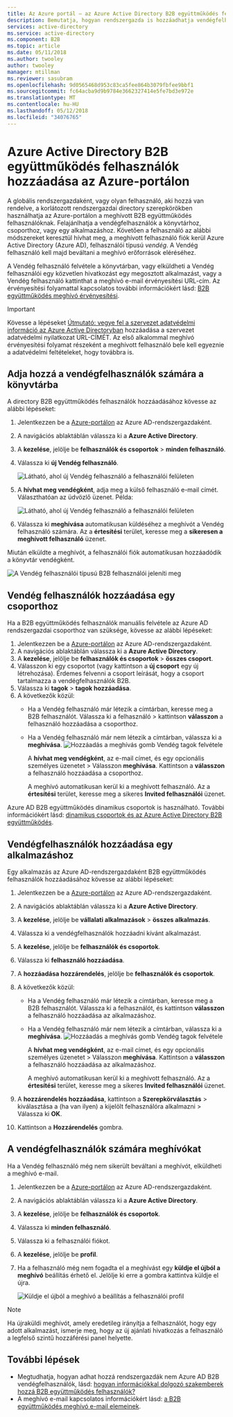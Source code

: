```yaml
---
title: Az Azure portál – az Azure Active Directory B2B együttműködés felhasználó hozzáadása |} Microsoft Docs
description: Bemutatja, hogyan rendszergazda is hozzáadhatja vendégfelhasználók a címtár egy fiókpartner-szervezet Azure Active Directory (Azure AD) B2B együttműködés használata.
services: active-directory
ms.service: active-directory
ms.component: B2B
ms.topic: article
ms.date: 05/11/2018
ms.author: twooley
author: twooley
manager: mtillman
ms.reviewer: sasubram
ms.openlocfilehash: 9d0565468d953c83ca5fee864b3079fbfee9bbf1
ms.sourcegitcommit: fc64acba9d9b9784e3662327414e5fe7bd3e972e
ms.translationtype: MT
ms.contentlocale: hu-HU
ms.lasthandoff: 05/12/2018
ms.locfileid: "34076765"
---
```

# <a name="add-azure-active-directory-b2b-collaboration-users-in-the-azure-portal"></a>Azure Active Directory B2B együttműködés felhasználók hozzáadása az Azure-portálon

A globális rendszergazdaként, vagy olyan felhasználó, aki hozzá van rendelve, a korlátozott rendszergazdai directory szerepkörökben használhatja az Azure-portálon a meghívott B2B együttműködés felhasználóknak. Felajánlhatja a vendégfelhasználók a könyvtárhoz, csoporthoz, vagy egy alkalmazáshoz. Követően a felhasználó az alábbi módszereket keresztül hívhat meg, a meghívott felhasználó fiók kerül Azure Active Directory (Azure AD), felhasználói típusú *vendég*. A Vendég felhasználó kell majd beváltani a meghívó erőforrások eléréséhez.

A Vendég felhasználó felvétele a könyvtárban, vagy elküldheti a Vendég felhasználói egy közvetlen hivatkozást egy megosztott alkalmazást, vagy a Vendég felhasználó kattinthat a meghívó e-mail érvényesítési URL-cím. Az érvényesítési folyamattal kapcsolatos további információkért lásd: [B2B együttműködés meghívó érvényesítési](active-directory-b2b-redemption-experience.md).

> [!IMPORTANT]
> Kövesse a lépéseket [Útmutató: vegye fel a szervezet adatvédelmi információ az Azure Active Directoryban](https://aka.ms/adprivacystatement) hozzáadása a szervezet adatvédelmi nyilatkozat URL-CÍMÉT. Az első alkalommal meghívó érvényesítési folyamat részeként a meghívott felhasználó bele kell egyeznie a adatvédelmi feltételeket, hogy továbbra is. 

## <a name="add-guest-users-to-the-directory"></a>Adja hozzá a vendégfelhasználók számára a könyvtárba

A directory B2B együttműködés felhasználók hozzáadásához kövesse az alábbi lépéseket:

1. Jelentkezzen be a [Azure-portálon](https://portal.azure.com) az Azure AD-rendszergazdaként.
2. A navigációs ablaktáblán válassza ki a **Azure Active Directory**.
3. A **kezelése**, jelölje be **felhasználók és csoportok** > **minden felhasználó**.
4. Válassza ki **új Vendég felhasználó**.

   ![Látható, ahol új Vendég felhasználó a felhasználói felületen](./media/active-directory-b2b-admin-add-users/NewGuestUser-Directory.png) 
 
7. A **hívhat meg vendégként**, adja meg a külső felhasználó e-mail címét. Választhatóan az üdvözlő üzenet. Példa:

   ![Látható, ahol új Vendég felhasználó a felhasználói felületen](./media/active-directory-b2b-admin-add-users/InviteGuest.png) 

8. Válassza ki **meghívása** automatikusan küldéséhez a meghívót a Vendég felhasználó számára. Az a **értesítési** terület, keresse meg a **sikeresen a meghívott felhasználó** üzenet. 
 
Miután elküldte a meghívót, a felhasználói fiók automatikusan hozzáadódik a könyvtár vendégként.


![A Vendég felhasználói típusú B2B felhasználói jeleníti meg](./media/active-directory-b2b-admin-add-users/GuestUserType.png)  

## <a name="add-guest-users-to-a-group"></a>Vendég felhasználók hozzáadása egy csoporthoz
Ha a B2B együttműködés felhasználók manuális felvétele az Azure AD rendszergazdai csoporthoz van szüksége, kövesse az alábbi lépéseket:

1. Jelentkezzen be a [Azure-portálon](https://portal.azure.com) az Azure AD-rendszergazdaként.
2. A navigációs ablaktáblán válassza ki a **Azure Active Directory**.
3. A **kezelése**, jelölje be **felhasználók és csoportok** > **összes csoport**.
4. Válasszon ki egy csoportot (vagy kattintson a **új csoport** egy új létrehozása). Érdemes felvenni a csoport leírását, hogy a csoport tartalmazza a vendégfelhasználók B2B.
5. Válassza ki **tagok** > **tagok hozzáadása**. 
6. A következők közül:
   - Ha a Vendég felhasználó már létezik a címtárban, keresse meg a B2B felhasználót. Válassza ki a felhasználó > kattintson **válasszon** a felhasználó hozzáadása a csoporthoz.
   - Ha a Vendég felhasználó már nem létezik a címtárban, válassza ki a **meghívása**.
   ![Hozzáadás a meghívás gomb Vendég tagok felvétele](./media/active-directory-b2b-admin-add-users/GroupInvite.png)
   
      A **hívhat meg vendégként**, az e-mail címet, és egy opcionális személyes üzenetet > Válasszon **meghívása**. Kattintson a **válasszon** a felhasználó hozzáadása a csoporthoz.

      A meghívó automatikusan kerül ki a meghívott felhasználó. Az a **értesítési** terület, keresse meg a sikeres **Invited felhasználói** üzenet. 

Azure AD B2B együttműködés dinamikus csoportok is használható. További információkért lásd: [dinamikus csoportok és az Azure Active Directory B2B együttműködés](active-directory-b2b-dynamic-groups.md).

## <a name="add-guest-users-to-an-application"></a>Vendégfelhasználók hozzáadása egy alkalmazáshoz

Egy alkalmazás az Azure AD-rendszergazdaként B2B együttműködés felhasználók hozzáadásához kövesse az alábbi lépéseket:

1. Jelentkezzen be a [Azure-portálon](https://portal.azure.com) az Azure AD-rendszergazdaként.
2. A navigációs ablaktáblán válassza ki a **Azure Active Directory**.
3. A **kezelése**, jelölje be **vállalati alkalmazások** > **összes alkalmazás**.
4. Válassza ki a vendégfelhasználók hozzáadni kívánt alkalmazást.
5. A **kezelése**, jelölje be **felhasználók és csoportok**.
6. Válassza ki **felhasználó hozzáadása**.
7. A **hozzáadása hozzárendelés**, jelölje be **felhasználók és csoportok**.
8. A következők közül:
   - Ha a Vendég felhasználó már létezik a címtárban, keresse meg a B2B felhasználót. Válassza ki a felhasználót, és kattintson **válasszon** a felhasználó hozzáadása az alkalmazáshoz.
   - Ha a Vendég felhasználó már nem létezik a címtárban, válassza ki a **meghívása**.
   ![Hozzáadás a meghívás gomb Vendég tagok felvétele](./media/active-directory-b2b-admin-add-users/AppInviteUsers.png)
   
      A **hívhat meg vendégként**, az e-mail címet, és egy opcionális személyes üzenetet > Válasszon **meghívása**. Kattintson a **válasszon** a felhasználó hozzáadása az alkalmazáshoz.

      A meghívó automatikusan kerül ki a meghívott felhasználó. Az a **értesítési** terület, keresse meg a sikeres **Invited felhasználói** üzenet.

9. A **hozzárendelés hozzáadása**, kattintson a **Szerepkörválasztás** > kiválasztása a (ha van ilyen) a kijelölt felhasználóra alkalmazni > Válassza ki **OK**.
10. Kattintson a **Hozzárendelés** gombra.
 
## <a name="resend-invitations-to-guest-users"></a>A vendégfelhasználók számára meghívókat

Ha a Vendég felhasználó még nem sikerült beváltani a meghívót, elküldheti a meghívó e-mail.

1. Jelentkezzen be a [Azure-portálon](https://portal.azure.com) az Azure AD-rendszergazdaként.
2. A navigációs ablaktáblán válassza ki a **Azure Active Directory**.
3. A **kezelése**, jelölje be **felhasználók és csoportok**.
4. Válassza ki **minden felhasználó**.
5. Válassza ki a felhasználói fiókot.
6. A **kezelése**, jelölje be **profil**.
7. Ha a felhasználó még nem fogadta el a meghívást egy **küldje el újból a meghívó** beállítás érhető el. Jelölje ki erre a gombra kattintva küldje el újra.

   ![Küldje el újból a meghívó a beállítás a felhasználói profil](./media/active-directory-b2b-admin-add-users/Resend-Invitation.png)

> [!NOTE]
> Ha újraküldi meghívót, amely eredetileg irányítja a felhasználót, hogy egy adott alkalmazást, ismerje meg, hogy az új ajánlati hivatkozás a felhasználó a legfelső szintű hozzáférési panel helyette.

## <a name="next-steps"></a>További lépések

- Megtudhatja, hogyan adhat hozzá rendszergazdák nem Azure AD B2B vendégfelhasználók, lásd: [hogyan információkkal dolgozó szakemberek hozzá B2B együttműködés felhasználók?](active-directory-b2b-iw-add-users.md)
- A meghívó e-mail kapcsolatos információkért lásd: [a B2B együttműködés meghívó e-mail elemeinek](active-directory-b2b-invitation-email.md).

